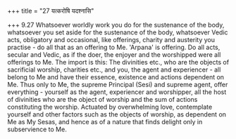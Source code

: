 +++
title = "27 यत्करोषि यदश्नासि"

+++
9.27 Whatsoever worldly work you do for the sustenance of the body,
whatsoever you set aside for the sustenance of the body, whatsoever Vedic acts, obligatory and occasional, like offerings, charity and austerity you practise - do all that as an offering to Me. 'Arpana' is offering. Do all acts, secular and Vedic, as if the doer, the enjoyer and the worshipped were all offerings to Me. The import is this: The divinities etc., who are the objects of sacrificial worship, charities etc., and you, the agent and experiencer - all belong to Me and have their essence, existence and actions dependent on Me. Thus only to Me,
the supreme Principal (Sesi) and supreme agent, offer everything -
yourself as the agent, experiencer and worshipper, all the host of divinities who are the object of worship and the sum of actions constituting the worship. Actuated by overwhelming love, contemplate yourself and other factors such as the objects of worship, as dependent on Me as My Sesas, and hence as of a nature that finds delight only in subservience to Me.
